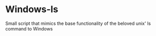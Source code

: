 # Windows-ls
 Small script that mimics the base functionality of the beloved unix' ls command to Windows
